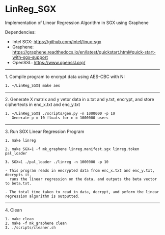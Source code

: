 # LinReg_SGX
Implementation of Linear Regression Algorithm in SGX using Graphene

Dependencies:
- Intel SGX: https://github.com/intel/linux-sgx
- Graphene: https://graphene.readthedocs.io/en/latest/quickstart.html#quick-start-with-sgx-support
- OpenSSL: https://www.openssl.org/

<hr/>
1. Compile program to encrypt data using AES-CBC with NI

	1. ~/LinReg_SGX$ make aes

<hr/>
2. Generate X matrix and y vetor data in x.txt and y.txt, encrypt, and store ciphertexts in enc_x.txt and enc_y.txt

	1. ~/LinReg_SGX$ ./scripts/gen.py -n 1000000 -p 10
    -  Generate p = 10 floats for n = 1000000 users

<hr/>
3. Run SGX Linear Regression Program

	1. make linreg

	2. make SGX=1 -f mk_graphene linreg.manifest.sgx linreg.token pal_loader

	3. SGX=1 ./pal_loader ./linreg -n 1000000 -p 10
	
	- This program reads in encrypted data from enc_x.txt and enc_y.txt, decrypts it,
	  runs the linear regression on the data, and outputs the beta vector to beta.txt.

	- The total time taken to read in data, decrypt, and peform the linear regression algorithm is outputted.

<hr/>
4. Clean

	1. make clean
	2. make -f mk_graphene clean
	3. ./scripts/cleaner.sh
